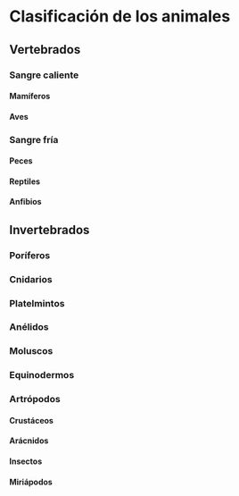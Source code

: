 # Clasificación de los animales
## Vertebrados
### Sangre caliente
#### Mamíferos
#### Aves
### Sangre fría
#### Peces
#### Reptiles
#### Anfibios
## Invertebrados
### Poríferos
### Cnidarios
### Platelmintos
### Anélidos
### Moluscos
### Equinodermos
### Artrópodos
#### Crustáceos
#### Arácnidos
#### Insectos
#### Miriápodos
